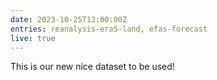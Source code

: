 ```yaml
---
date: 2023-10-25T12:00:00Z
entries: reanalysis-era5-land, efas-forecast
live: true
---
```


This is our new nice dataset to be used!

